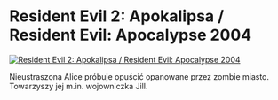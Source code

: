 Resident Evil 2: Apokalipsa / Resident Evil: Apocalypse 2004 
=============
[![Resident Evil 2: Apokalipsa / Resident Evil: Apocalypse 2004 ](http://vidos.pl/images/player.gif)](http://vidos.pl/resident-evil-2-apokalipsa-resident-evil-apocalypse-2004)

 Nieustraszona Alice próbuje opuścić opanowane przez zombie miasto. Towarzyszy jej m.in. wojowniczka Jill.
